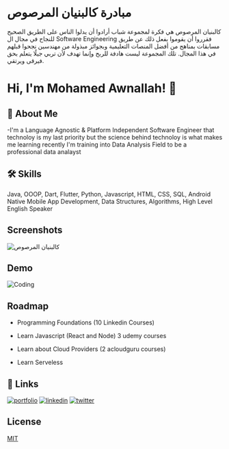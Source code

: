 
# مبادرة كالبنيان المرصوص

كالبنيان المرصوص هي فكرة لمجموعة شباب أرادوا أن يدلوا الناس على الطريق الصحيح للنجاح في مجال ال Software Engineering فقرروا أن يقوموا بفعل ذلك عن طريق مسابقات بمناهج من أفضل المنصات التعليمية وبجوائز مبذولة من مهندسين نجحوا قبلهم في هذا المجال. تلك المجموعة ليست هادفة للربح وإنما تهدف لأن تربي جيلًا يتعلم بحق فيرقى ويرتقي.


# Hi, I'm Mohamed Awnallah! 👋

  
## 🚀 About Me
-I'm a Language Agnostic & Platform Independent Software Engineer that technoloy is my last priority but the science behind technoloy is what makes me learning recently I'm training into Data Analysis Field to be a professional data analayst
  
## 🛠 Skills
Java, OOOP, Dart, Flutter, Python, Javascript, HTML, CSS, SQL, Android Native Mobile App Development, Data Structures, Algorithms, High Level English Speaker

  
## Screenshots

![كالبنيان المرصوص](https://media-exp1.licdn.com/dms/image/C4E0BAQFwAUTlzFpNNw/company-logo_200_200/0/1629893392218?e=1642032000&v=beta&t=t1VUd12bWUppEQJG4ORSp3UIXpYSnyuSUm7xjwKsxco)

  
## Demo
![Coding](https://media.giphy.com/media/3ov9jNziFTMfzSumAw/giphy.gif)
## Roadmap

- Programming Foundations (10 Linkedin Courses)

- Learn Javascript (React and Node) 3 udemy courses

- Learn about Cloud Providers (2 acloudguru courses)

- Learn Serveless

  
## 🔗 Links
[![portfolio](https://img.shields.io/badge/my_portfolio-000?style=for-the-badge&logo=ko-fi&logoColor=white)](https://katherinempeterson.com/)
[![linkedin](https://img.shields.io/badge/linkedin-0A66C2?style=for-the-badge&logo=linkedin&logoColor=white)](https://www.linkedin.com/in/mohamed-awnallah-1775ab1b3/)
[![twitter](https://img.shields.io/badge/twitter-1DA1F2?style=for-the-badge&logo=twitter&logoColor=white)](https://twitter.com/MohamedAwnallah)

  
## License

[MIT](https://choosealicense.com/licenses/mit/)

  
